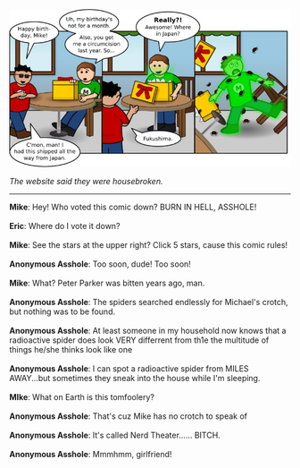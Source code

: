 <!--
.. title: The Parker Prank
.. slug: the-parker-prank
.. date: 2011/04/11 00:00:00
.. tags: 
.. link: 
.. description: 
-->

<a href='the-parker-prank.html' title='View comments'>
<img class='comic' src='../assets/comics/20110411.jpg' />
</a>

<em>The website said they were housebroken.</em>

<!-- TEASER_END -->
<hr />

<div class='comments'>
<b>Mike</b>: Hey! Who voted this comic down? BURN IN HELL, ASSHOLE!<br /><br />
<b>Eric</b>: Where do I vote it down?<br /><br />
<b>Mike</b>: See the stars at the upper right? Click 5 stars, cause this comic rules!<br /><br />
<b>Anonymous Asshole</b>: Too soon, dude! Too soon!<br /><br />
<b>Mike</b>: What? Peter Parker was bitten years ago, man.<br /><br />
<b>Anonymous Asshole</b>: The spiders searched endlessly for Michael's crotch, but nothing was to be found.<br /><br />
<b>Anonymous Asshole</b>: At least someone in my household now knows that a radioactive spider does look VERY differrent from th1e the multitude of things he/she thinks look like one<br /><br />
<b>Anonymous Asshole</b>: I can spot a radioactive spider from MILES AWAY...but sometimes they sneak into the house while I'm sleeping.<br /><br />
<b>MIke</b>: What on Earth is this tomfoolery?<br /><br />
<b>Anonymous Asshole</b>: That's cuz Mike has no crotch to speak of<br /><br />
<b>Anonymous Asshole</b>: It's called Nerd Theater...... BITCH.<br /><br />
<b>Anonymous Asshole</b>: Mmmhmm, girlfriend!<br /><br />
</div>

